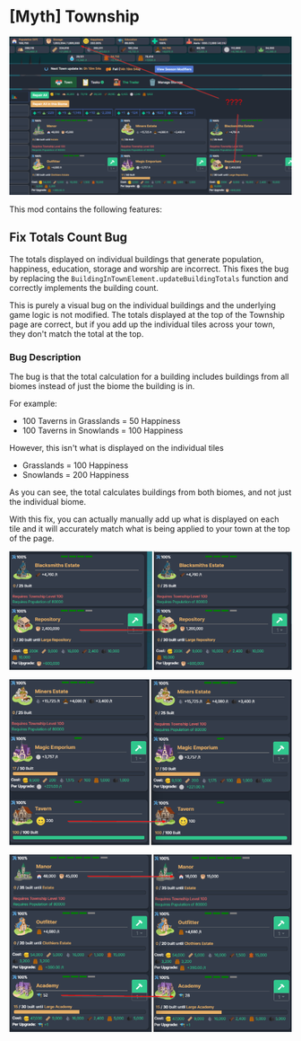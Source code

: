 # [Myth] Township

![Bug](images/question-mark.png)

This mod contains the following features:

## Fix Totals Count Bug

The totals displayed on individual buildings that generate population, happiness, education, storage and worship are incorrect. This fixes the bug by replacing the `BuildingInTownElement.updateBuildingTotals` function and correctly implements the building count.

This is purely a visual bug on the individual buildings and the underlying game logic is not modified. The totals displayed at the top of the Township page are correct, but if you add up the individual tiles across your town, they don't match the total at the top.

### Bug Description

The bug is that the total calculation for a building includes buildings from all biomes instead of just the biome the building is in.

For example:

* 100 Taverns in Grasslands = 50 Happiness
* 100 Taverns in Snowlands = 100 Happiness

However, this isn't what is displayed on the individual tiles

* Grasslands = 100 Happiness
* Snowlands = 200 Happiness

As you can see, the total calculates buildings from both biomes, and not just the individual biome.

With this fix, you can actually manually add up what is displayed on each tile and it will accurately match what is being applied to your town at the top of the page.

![Storage](images/storage.png)

![Happiness](images/happiness.png)

![Population Education](images/population-education.png)
